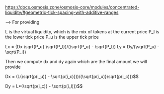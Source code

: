 
https://docs.osmosis.zone/osmosis-core/modules/concentrated-liquidity/#geometric-tick-spacing-with-additive-ranges

--> For providing


L is the virtual liquidity, which is the mix of tokens at the current price
P_l is the lower tick price
P_u is the upper tick price


Lx = (Dx \sqrt{P_u} \sqrt{P_l})/(\sqrt{P_u} - \sqrt{P_l})
Ly = Dy/(\sqrt{P_u} - \sqrt{P_l})


Then we compute dx and dy again which are the final amount we will provide

Dx = (L(\sqrt{p(i_u)} - \sqrt{p(i_c)}))/(\sqrt{p(i_u)}\sqrt{p(i_c)})$$ 


Dy = L*(\sqrt{p(i_c)} - \sqrt{p(i_l)})$$


